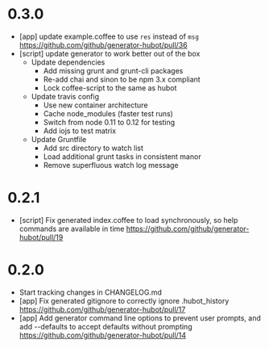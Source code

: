 0.3.0
=====

* [app] update example.coffee to use `res` instead of `msg` https://github.com/github/generator-hubot/pull/36
* [script] update generator to work better out of the box
  - Update dependencies
    - Add missing grunt and grunt-cli packages
    - Re-add chai and sinon to be npm 3.x compliant
    - Lock coffee-script to the same as hubot
  - Update travis config
    - Use new container architecture
    - Cache node_modules (faster test runs)
    - Switch from node 0.11 to 0.12 for testing
    - Add iojs to test matrix
  - Update Gruntfile
    - Add src directory to watch list
    - Load additional grunt tasks in consistent manor
    - Remove superfluous watch log message

0.2.1
=====

* [script] Fix generated index.coffee to load synchronously, so help commands are available in time https://github.com/github/generator-hubot/pull/19

0.2.0
=====

* Start tracking changes in CHANGELOG.md
* [app] Fix generated gitignore to correctly ignore .hubot_history https://github.com/github/generator-hubot/pull/17
* [app] Add generator command line options to prevent user prompts, and add --defaults to accept defaults without prompting https://github.com/github/generator-hubot/pull/14

